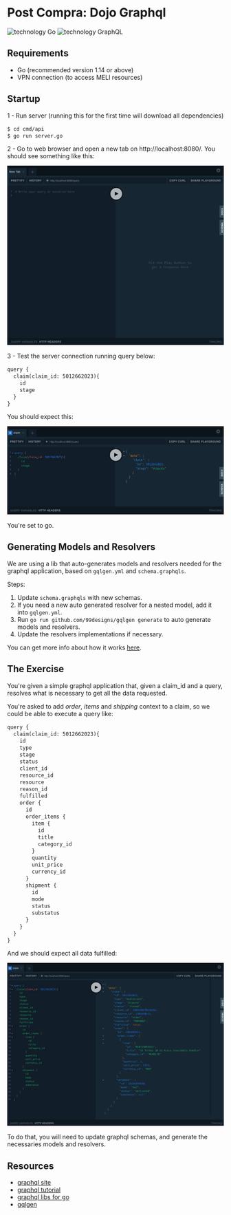 # Post Compra: Dojo Graphql

![technology Go](https://img.shields.io/badge/go-1.14-blue.svg)
![technology GraphQL](https://img.shields.io/badge/graphql-ff69b4.svg)

## Requirements

* Go (recommended version 1.14 or above)
* VPN connection (to access MELI resources)

## Startup

1 - Run server (running this for the first time will download all dependencies)

```
$ cd cmd/api
$ go run server.go
```

2 - Go to web browser and open a new tab on http://localhost:8080/. You should see something like this:

![step2](docs/assets/startup-step-2.png)

3 - Test the server connection running query below:

```
query {
  claim(claim_id: 5012662023){
    id
    stage
  }
}
```

You should expect this:

![step3](docs/assets/startup-step-3.png)

You're set to go.


## Generating Models and Resolvers

We are using a lib that auto-generates models and resolvers needed for the graphql application, based on `gqlgen.yml` and `schema.graphqls`.

Steps:
1) Update `schema.graphqls` with new schemas.
2) If you need a new auto generated resolver for a nested model, add it into `gqlgen.yml`.
3) Run `go run github.com/99designs/gqlgen generate` to auto generate models and resolvers.
4) Update the resolvers implementations if necessary.

You can get more info about how it works [here](https://github.com/99designs/gqlgen#gqlgen---).

## The Exercise

You're given a simple graphql application that, given a claim_id and a query, resolves what is necessary to get all the data requested.

You're asked to add *order*, *items* and *shipping* context to a claim, so we could be able to execute a query like:

```
query {
  claim(claim_id: 5012662023){
    id
    type
    stage
    status
    client_id
    resource_id
    resource
    reason_id
    fulfilled
    order {
      id
      order_items {
        item {
          id
          title
          category_id
        }
        quantity
        unit_price
        currency_id
      }
      shipment {
        id
        mode
        status
        substatus
      }
    }
  }
}
```

And we should expect all data fulfilled:

![final-result](docs/assets/final-result.png)

To do that, you will need to update graphql schemas, and generate the necessaries models and resolvers.

## Resources

<!-- TODO: add PPT and other links of interest -->
* [graphql site](https://graphql.org)
* [graphql tutorial](https://www.howtographql.com/)
* [graphql libs for go](https://graphql.org/code/#go)
* [gqlgen](https://github.com/99designs/gqlgen#gqlgen---)
